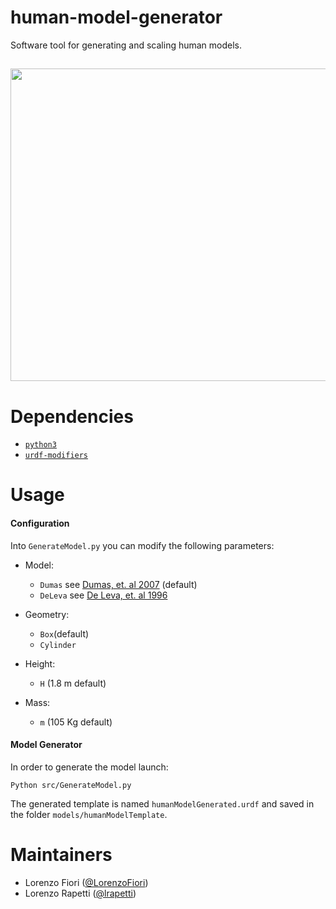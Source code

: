# human-model-generator
Software tool for generating and scaling human models.
##
<img src= https://github.com/ami-iit/human-model-generator/assets/116801366/eec1af3b-7253-4397-ab9e-e60e51eaa4d0 width ="600" height="500">


# Dependencies
- [`python3`](https://wiki.python.org/moin/BeginnersGuide)
- [`urdf-modifiers`](https://github.com/icub-tech-iit/urdf-modifiers)

# Usage
#### Configuration ####

 Into `GenerateModel.py` you can modify the following parameters:

- Model:
	- `Dumas` see [Dumas, et. al 2007](https://www.sciencedirect.com/science/article/pii/S0021929006000728?via%3Dihub) (default)
	- `DeLeva` see [De Leva, et. al 1996](https://www.sciencedirect.com/science/article/pii/0021929095001786)

- Geometry:
	- `Box`(default)
	- `Cylinder`

- Height:
	- `H` (1.8 m default)

- Mass:
	- `m` (105 Kg default)

#### Model Generator ####

In order to generate the model launch:

`Python src/GenerateModel.py`

The generated template is named `humanModelGenerated.urdf` and saved in the folder `models/humanModelTemplate`.

# Maintainers

* Lorenzo Fiori ([@LorenzoFiori](https://github.com/LorenzoFiori))
* Lorenzo Rapetti ([@lrapetti](https://github.com/lrapetti))
